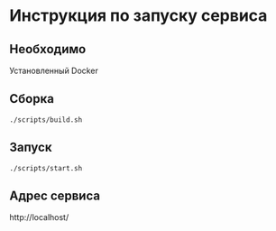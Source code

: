 # Инструкция по запуску сервиса

## Необходимо

Установленный Docker

## Сборка

```
./scripts/build.sh
```

## Запуск

```
./scripts/start.sh
```

## Адрес сервиса

http://localhost/